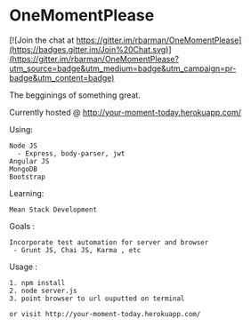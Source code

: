 # OneMomentPlease

[![Join the chat at https://gitter.im/rbarman/OneMomentPlease](https://badges.gitter.im/Join%20Chat.svg)](https://gitter.im/rbarman/OneMomentPlease?utm_source=badge&utm_medium=badge&utm_campaign=pr-badge&utm_content=badge)

The begginings of something great. 

Currently hosted @ http://your-moment-today.herokuapp.com/

Using: 

    Node JS
      - Express, body-parser, jwt
    Angular JS
    MongoDB
    Bootstrap

Learning: 

    Mean Stack Development
  
Goals :

    Incorporate test automation for server and browser
     - Grunt JS, Chai JS, Karma , etc

Usage :

    1. npm install
    2. node server.js
    3. point browser to url ouputted on terminal
    
    or visit http://your-moment-today.herokuapp.com/
